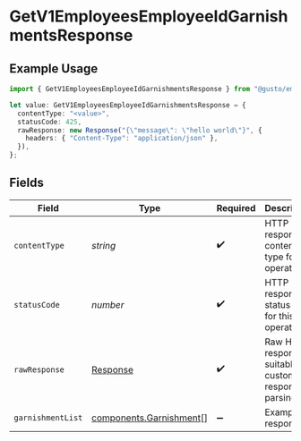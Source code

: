 # GetV1EmployeesEmployeeIdGarnishmentsResponse

## Example Usage

```typescript
import { GetV1EmployeesEmployeeIdGarnishmentsResponse } from "@gusto/embedded-api/models/operations";

let value: GetV1EmployeesEmployeeIdGarnishmentsResponse = {
  contentType: "<value>",
  statusCode: 425,
  rawResponse: new Response("{\"message\": \"hello world\"}", {
    headers: { "Content-Type": "application/json" },
  }),
};
```

## Fields

| Field                                                                 | Type                                                                  | Required                                                              | Description                                                           |
| --------------------------------------------------------------------- | --------------------------------------------------------------------- | --------------------------------------------------------------------- | --------------------------------------------------------------------- |
| `contentType`                                                         | *string*                                                              | :heavy_check_mark:                                                    | HTTP response content type for this operation                         |
| `statusCode`                                                          | *number*                                                              | :heavy_check_mark:                                                    | HTTP response status code for this operation                          |
| `rawResponse`                                                         | [Response](https://developer.mozilla.org/en-US/docs/Web/API/Response) | :heavy_check_mark:                                                    | Raw HTTP response; suitable for custom response parsing               |
| `garnishmentList`                                                     | [components.Garnishment](../../models/components/garnishment.md)[]    | :heavy_minus_sign:                                                    | Example response                                                      |